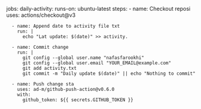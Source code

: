 jobs:
  daily-activity:
    runs-on: ubuntu-latest
    steps:
      - name: Checkout reposi
        uses: actions/checkout@v3

      - name: Append date to activity file txt
        run: |
          echo "Lat update: $(date)" >> activity.

      - name: Commit change
        run: |
          git config --global user.name "nafasfarookhi"
          git config --global user.email "YOUR_EMAIL@example.com"
          git add activity.txt
          git commit -m "Daily update $(date)" || echo "Nothing to commit"

      - name: Push change sta
        uses: ad-m/github-push-action@v0.6.0
        with:
          github_token: ${{ secrets.GITHUB_TOKEN }}
